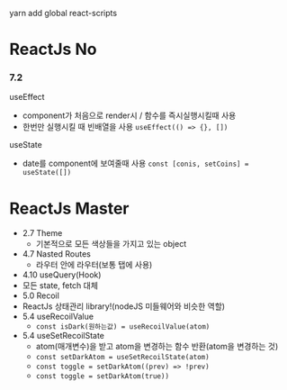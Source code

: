 yarn add global react-scripts

# ReactJs No

### 7.2
useEffect
- component가 처음으로 render시 / 함수를 즉시실행시킬때 사용
- 한번만 실행시킬 때 빈배열을 사용 `useEffect(() => {}, [])`

useState
- date를 component에 보여줄때 사용 `const [conis, setCoins] = useState([])`

# ReactJs Master

- 2.7 Theme
  - 기본적으로 모든 색상들을 가지고 있는 object
- 4.7 Nasted Routes
  - 라우터 안에 라우터(보통 탭에 사용)
-  4.10 useQuery(Hook)
  - 모든 state, fetch 대체
-  5.0 Recoil
  - ReactJs 상태관리 library!(nodeJS 미들웨어와 비슷한 역할)
- 5.4 useRecoilValue
  - `const isDark(원하는값) = useRecoilValue(atom)`
- 5.4 useSetRecoilState
  - atom(매개변수)을 받고 atom을 변경하는 함수 반환(atom을 변경하는 것)
  - `const setDarkAtom = useSetRecoilState(atom)`
  - `const toggle = setDarkAtom((prev) => !prev)`                     
  - `const toggle = setDarkAtom(true))`                      
                        
